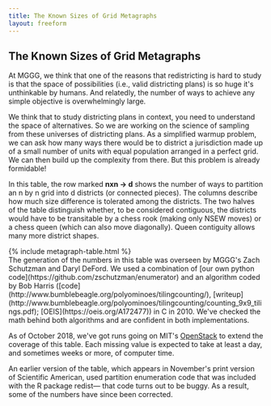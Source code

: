 ```yaml
---
title: The Known Sizes of Grid Metagraphs
layout: freeform
---
```


<section class="freeform__section l-content l-center" markdown="1">

# The Known Sizes of Grid Metagraphs

At MGGG, we think that one of the reasons that redistricting is hard to study is that the space of possibilities (i.e., valid districting plans) is so huge it's unthinkable by humans. And relatedly, the number of ways to achieve any simple objective is overwhelmingly large.

We think that to study districting plans in context, you need to understand the space of alternatives. So we are working on the science of sampling from these universes of districting plans. As a simplified warmup problem, we can ask how many ways there would be to district a jurisdiction made up of a small number of units with equal population arranged in a perfect grid. We can then build up the complexity from there. But this problem is already formidable!

In this table, the row marked **nxn → d** shows the number of ways to partition an n by n grid into d districts (or connected pieces). The columns describe how much size difference is tolerated among the districts. The two halves of the table distinguish whether, to be considered contiguous, the districts would have to be transitable by a chess rook (making only NSEW moves) or a chess queen (which can also move diagonally). Queen contiguity allows many more district shapes.

</section>{% include metagraph-table.html %}<section class="freeform__section l-center l-content" markdown="1">
The generation of the numbers in this table was overseen by MGGG's Zach Schutzman and Daryl DeFord. We used a combination of [our own python code](https://github.com/zschutzman/enumerator) and an algorithm coded by Bob Harris ([code](http://www.bumblebeagle.org/polyominoes/tilingcounting/), [writeup](http://www.bumblebeagle.org/polyominoes/tilingcounting/counting_9x9_tilings.pdf); [OEIS](https://oeis.org/A172477)) in C in 2010. We've checked the math behind both algorithms and are confident in both implementations.

As of October 2018, we've got runs going on MIT's [OpenStack](https://tig.csail.mit.edu/shared-computing/open-stack/) to extend the coverage of this table. Each missing value is expected to take at least a day, and sometimes weeks or more, of computer time.

An earlier version of the table, which appears in November's print version of Scientific American, used partition enumeration code that was included with the R package redist— that code turns out to be buggy. As a result, some of the numbers have since been corrected.

</section>
